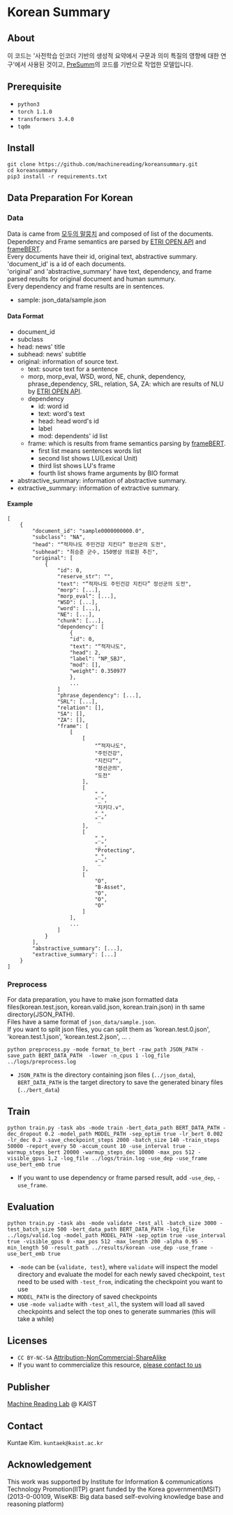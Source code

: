 # Korean Summary
## About
이 코드는 '사전학습 인코더 기반의 생성적 요약에서 구문과 의미 특질의 영향에 대한 연구'에서 사용된 것이고, [PreSumm](https://github.com/nlpyang/PreSumm)의 코드를 기반으로 작업한 모델입니다. 

## Prerequisite
* `python3`
* `torch 1.1.0`
* `transformers 3.4.0`
* `tqdm`

## Install
	git clone https://github.com/machinereading/koreansummary.git
	cd koreansummary   
	pip3 install -r requirements.txt

## Data Preparation For Korean
### Data
Data is came from [모두의 말뭉치](https://corpus.korean.go.kr/) and composed of list of the documents.  
Dependency and Frame semantics are parsed by [ETRI OPEN API](https://aiopen.etri.re.kr/) and [frameBERT](https://github.com/machinereading/frameBERT).   
Every documents have their id, original text, abstractive summary. 'document_id' is a id of each documents.   
'original' and 'abstractive_summary' have text, dependency, and frame parsed results for original document and human summury.   
Every dependency and frame results are in sentences. 
* sample: json_data/sample.json

#### Data Format
* document_id
* subclass
* head: news' title
* subhead: news' subtitle
* original: information of source text.
	* text: source text for a sentence
	* morp, morp_eval, WSD, word, NE, chunk, dependency, phrase_dependency, SRL, relation, SA, ZA: which are results of NLU by [ETRI OPEN API](https://aiopen.etri.re.kr/).
	* dependency
		* id: word id
		* text: word's text
		* head: head word's id
		* label
		* mod: dependents' id list
	* frame: which is results from frame semantics parsing by [frameBERT](https://github.com/machinereading/frameBERT).
		* first list means sentences words list
		* second list shows LU(Lexical Unit)
		* third list shows LU's frame 
		* fourth list shows frame arguments by BIO format
* abstractive_summary: information of abstractive summary.
* extractive_summary: information of extractive summary. 
	
#### Example
	
	[
		{
			"document_id": "sample0000000000.0",
			"subclass": "NA",
			"head": "“적자나도 주민건강 지킨다” 정선군의 도전",
			"subhead": "최승준 군수, 150병상 의료원 추진",
			"original": [
				{
					"id": 0,
					"reserve_str": "",
					"text": "“적자나도 주민건강 지킨다” 정선군의 도전",
					"morp": [...],
					"morp_eval": [...],
					"WSD": [...],
					"word": [...],
					"NE": [...],
					"chunk": [...],
					"dependency": [
						{
						"id": 0,
						"text": "“적자나도",
						"head": 2,
						"label": "NP_SBJ",
						"mod": [],
						"weight": 0.350977
						},
						...
					]
					"phrase_dependency": [...],
					"SRL": [...],
					"relation": [],
					"SA": [],
					"ZA": [],
					"frame": [
						[
							[
								"“적자나도",
								"주민건강",
								"지킨다”",
								"정선군의",
								"도전"
							],
							[
								"_",
								"_",
								"지키다.v",
								"_",
								"_"
							],
							[
								"_",
								"_",
								"Protecting",
								"_",
								"_"
							],
							[
								"O",
								"B-Asset",
								"O",
								"O",
								"O"
							]
						],
						...
					]
				}
			],
			"abstractive_summary": [...],
			"extractive_summary": [...]
		}
	]
			
### Preprocess
For data preparation, you have to make json formatted data files(korean.test.json, korean.valid.json, korean.train.json) in th same directory(JSON_PATH).  
Files have a same format of `json_data/sample.json`.  
If you want to split json files, you can split them as 'korean.test.0.json', 'korean.test.1.json', 'korean.test.2.json', ... .

	python preprocess.py -mode format_to_bert -raw_path JSON_PATH -save_path BERT_DATA_PATH  -lower -n_cpus 1 -log_file ../logs/preprocess.log
* `JSON_PATH` is the directory containing json files (`../json_data`), `BERT_DATA_PATH` is the target directory to save the generated binary files (`../bert_data`)
## Train
	python train.py -task abs -mode train -bert_data_path BERT_DATA_PATH -dec_dropout 0.2 -model_path MODEL_PATH -sep_optim true -lr_bert 0.002 -lr_dec 0.2 -save_checkpoint_steps 2000 -batch_size 140 -train_steps 50000 -report_every 50 -accum_count 10 -use_interval true -warmup_steps_bert 20000 -warmup_steps_dec 10000 -max_pos 512 -visible_gpus 1,2 -log_file ../logs/train.log -use_dep -use_frame use_bert_emb true
* If you want to use dependency or frame parsed result, add `-use_dep`, `-use_frame`.

## Evaluation
	python train.py -task abs -mode validate -test_all -batch_size 3000 -test_batch_size 500 -bert_data_path BERT_DATA_PATH -log_file ../logs/valid.log -model_path MODEL_PATH -sep_optim true -use_interval true -visible_gpus 0 -max_pos 512 -max_length 200 -alpha 0.95 -min_length 50 -result_path ../results/korean -use_dep -use_frame -use_bert_emb true
* `-mode` can be {`validate, test`}, where `validate` will inspect the model directory and evaluate the model for each newly saved checkpoint, `test` need to be used with `-test_from`, indicating the checkpoint you want to use
* `MODEL_PATH` is the directory of saved checkpoints
* use `-mode valiadte` with `-test_all`, the system will load all saved checkpoints and select the top ones to generate summaries (this will take a while)

## Licenses
* `CC BY-NC-SA` [Attribution-NonCommercial-ShareAlike](https://creativecommons.org/licenses/by-nc-sa/2.0/)
* If you want to commercialize this resource, [please contact to us](http://semanticweb.kaist.ac.kr/)

## Publisher
[Machine Reading Lab](http://semanticweb.kaist.ac.kr/) @ KAIST

## Contact
Kuntae Kim. `kuntaek@kaist.ac.kr`

## Acknowledgement
This work was supported by Institute for Information & communications Technology Promotion(IITP) grant funded by the Korea government(MSIT) (2013-0-00109, WiseKB: Big data based self-evolving knowledge base and reasoning platform)
